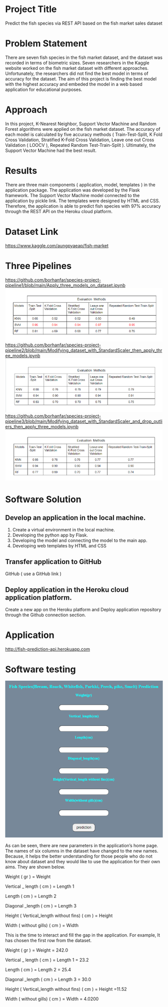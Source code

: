 # Project Title 
Predict the fish species via REST API based on the fish market sales dataset
# Problem Statement 
There are seven fish species in the fish market dataset, and the dataset was recorded in terms of biometric sizes. Seven researchers in the Kaggle website worked on the fish market dataset with different approaches. Unfortunately, the researchers did not find the best model in terms of accuracy for the dataset. The aim of this project is finding the best model with the highest accuracy and embeded the model in a web based application for educational purposes.
# Approach 
In this project, K-Nearest Neighbor, Support Vector Machine and Random Forest algorithms were applied on the fish market dataset. The accuracy of each model is calculated by five accuracy methods ( Train-Test-Split, K Fold Cross Validation, Stratified K-Fold Cross Validation, Leave one out Cross Validation ( LOOCV ), Repeated Random Test-Train-Split ). Ultimately, the Support Vector Machine had the best result.
# Results 
There are three main components ( application, model, templates ) in the application package. The application was developed by the Flask framework. The Support Vector Machine model connected to the application by pickle link. The templates were designed by HTML and CSS. Therefore, the application is able to predict fish species with 97% accuracy through the REST API on the Heroku cloud platform.
# Dataset Link
https://www.kaggle.com/aungpyaeap/fish-market
#  Three Pipelines
https://github.com/borhanfar/species-project-pipeline1/blob/main/Apply_three_models_on_dataset.ipynb
![](Pipeline1.png)
https://github.com/borhanfar/species-project-pipeline2/blob/main/Modifying_dataset_with_StandardScaler_then_apply_three_models.ipynb
![](Pipeline2.png)
https://github.com/borhanfar/species-project-pipeline3/blob/main/Modifying_dataset_with_StandardScaler_and_drop_outliers_then_apply_three_models.ipynb
![](Pipeline3.png)
# Software Solution
## Develop an application in the local machine.
1) Create a virtual environment in the local machine.
2) Developing the python app by Flask.
3) Developing the model and connecting the model to the main app.
4) Developing web templates by HTML and CSS 
## Transfer application to GitHub
GitHub ( use a GitHub link )
## Deploy application in the Heroku cloud application platform.
Create a new app on the Heroku platform and Deploy application repository through the Github connection section.
# Application
http://fish-prediction-api.herokuapp.com
# Software testing
![](API.png)

As can be seen, there are new parameters in the application’s home page. The names of six columns in the dataset have changed to the new names. Because, it helps the better understanding for those people who do not know about dataset and they would like to use the application for their own aims. They are shown below.

Weight ( gr ) = Weight 

Vertical _ length ( cm ) = Length 1 

Length ( cm ) = Length 2

Diagonal _length ( cm ) = Length 3

Height ( Vertical_length without fins) ( cm ) = Height 

Width ( without gills) ( cm ) = Width 
 
This is the time to interact and fill the gap in the application. For example, It has chosen the first row from the dataset.


Weight ( gr ) = Weight = 242.0

Vertical _ length ( cm ) = Length 1 = 23.2

Length ( cm ) = Length 2 = 25.4

Diagonal _length ( cm ) = Length 3 = 30.0

Height ( Vertical_length without fins) ( cm ) = Height =11.52

Width ( without gills) ( cm ) = Width = 4.0200

